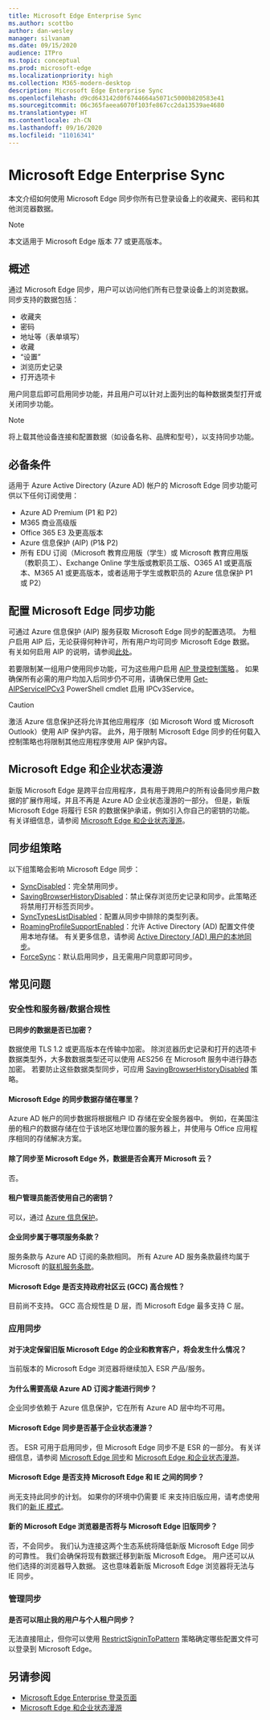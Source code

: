 ```yaml
---
title: Microsoft Edge Enterprise Sync
ms.author: scottbo
author: dan-wesley
manager: silvanam
ms.date: 09/15/2020
audience: ITPro
ms.topic: conceptual
ms.prod: microsoft-edge
ms.localizationpriority: high
ms.collection: M365-modern-desktop
description: Microsoft Edge Enterprise Sync
ms.openlocfilehash: d9cd643142d0f6744664a5071c5000b820583e41
ms.sourcegitcommit: 06c365faeea6070f103fe867cc2da13539ae4680
ms.translationtype: HT
ms.contentlocale: zh-CN
ms.lasthandoff: 09/16/2020
ms.locfileid: "11016341"
---
```

# Microsoft Edge Enterprise Sync

本文介绍如何使用 Microsoft Edge 同步你所有已登录设备上的收藏夹、密码和其他浏览器数据。

> [!NOTE]
> 本文适用于 Microsoft Edge 版本 77 或更高版本。

## 概述

通过 Microsoft Edge 同步，用户可以访问他们所有已登录设备上的浏览数据。 同步支持的数据包括：

- 收藏夹
- 密码
- 地址等（表单填写）
- 收藏
- “设置”
- 浏览历史记录
- 打开选项卡

用户同意后即可启用同步功能，并且用户可以针对上面列出的每种数据类型打开或关闭同步功能。

> [!NOTE]
> 将上载其他设备连接和配置数据（如设备名称、品牌和型号），以支持同步功能。

## 必备条件

适用于 Azure Active Directory (Azure AD) 帐户的 Microsoft Edge 同步功能可供以下任何订阅使用：

- Azure AD Premium (P1 和 P2)
- M365 商业高级版
- Office 365 E3 及更高版本
- Azure 信息保护 (AIP) (P1& P2)
- 所有 EDU 订阅（Microsoft 教育应用版（学生）或 Microsoft 教育应用版（教职员工）、Exchange Online 学生版或教职员工版、O365 A1 或更高版本、M365 A1 或更高版本，或者适用于学生或教职员的 Azure 信息保护 P1 或 P2）

## 配置 Microsoft Edge 同步功能

可通过 Azure 信息保护 (AIP) 服务获取 Microsoft Edge 同步的配置选项。 为租户启用 AIP 后，无论获得何种许可，所有用户均可同步 Microsoft Edge 数据。 有关如何启用 AIP 的说明，请参阅[此处](https://docs.microsoft.com/azure/information-protection/activate-office365)。

若要限制某一组用户使用同步功能，可为这些用户启用 [AIP 登录控制策略](https://docs.microsoft.com/powershell/module/aipservice/set-aipserviceonboardingcontrolpolicy?view=azureipps) 。 如果确保所有必需的用户均加入后同步仍不可用，请确保已使用 [Get-AIPServiceIPCv3](https://docs.microsoft.com/powershell/module/aipservice/get-aipserviceipcv3?view=azureipps) PowerShell cmdlet 启用 IPCv3Service。

> [!CAUTION]
> 激活 Azure 信息保护还将允许其他应用程序（如 Microsoft Word 或 Microsoft Outlook）使用 AIP 保护内容。 此外，用于限制 Microsoft Edge 同步的任何载入控制策略也将限制其他应用程序使用 AIP 保护内容。

## Microsoft Edge 和企业状态漫游

新版 Microsoft Edge 是跨平台应用程序，具有用于跨用户的所有设备同步用户数据的扩展作用域，并且不再是 Azure AD 企业状态漫游的一部分。 但是，新版 Microsoft Edge 将履行 ESR 的数据保护承诺，例如引入你自己的密钥的功能。 有关详细信息，请参阅 [Microsoft Edge 和企业状态漫游](microsoft-edge-enterprise-state-roaming.md)。

## 同步组策略

以下组策略会影响 Microsoft Edge 同步：

- [SyncDisabled](https://docs.microsoft.com/deployedge/microsoft-edge-policies#syncdisabled)：完全禁用同步。
- [SavingBrowserHistoryDisabled](https://docs.microsoft.com/deployedge/microsoft-edge-policies#savingbrowserhistorydisabled)：禁止保存浏览历史记录和同步。此策略还将禁用打开标签页同步。
- [SyncTypesListDisabled](https://docs.microsoft.com/DeployEdge/microsoft-edge-policies#synctypeslistdisabled)：配置从同步中排除的类型列表。
- [RoamingProfileSupportEnabled](https://docs.microsoft.com/DeployEdge/microsoft-edge-policies#roamingprofilesupportenabled)：允许 Active Directory (AD) 配置文件使用本地存储。 有关更多信息，请参阅 [Active Directory (AD) 用户的本地同步](https://docs.microsoft.com/DeployEdge/microsoft-edge-on-premises-sync)。
- [ForceSync]( https://docs.microsoft.com/deployedge/microsoft-edge-policies#forcesync)：默认启用同步，且无需用户同意即可同步。  

## 常见问题

### 安全性和服务器/数据合规性

#### 已同步的数据是否已加密？ 

数据使用 TLS 1.2 或更高版本在传输中加密。 除浏览器历史记录和打开的选项卡数据类型外，大多数数据类型还可以使用 AES256 在 Microsoft 服务中进行静态加密。 若要防止这些数据类型同步，可应用 [SavingBrowserHistoryDisabled](https://docs.microsoft.com/DeployEdge/microsoft-edge-policies#savingbrowserhistorydisabled) 策略。

#### Microsoft Edge 的同步数据存储在哪里？

Azure AD 帐户的同步数据将根据租户 ID 存储在安全服务器中。 例如，在美国注册的租户的数据存储在位于该地区地理位置的服务器上，并使用与 Office 应用程序相同的存储解决方案。

#### 除了同步至 Microsoft Edge 外，数据是否会离开 Microsoft 云？

否。

#### 租户管理员能否使用自己的密钥？

可以，通过 [Azure 信息保护](https://azure.microsoft.com/services/information-protection/)。

#### 企业同步属于哪项服务条款？

服务条款与 Azure AD 订阅的条款相同。 所有 Azure AD 服务条款最终均属于 Microsoft 的[联机服务条款](https://www.microsoft.com/licensing/product-licensing/products)。

#### Microsoft Edge 是否支持政府社区云 (GCC) 高合规性？

目前尚不支持。 GCC 高合规性是 D 层，而 Microsoft Edge 最多支持 C 层。

### 应用同步

#### 对于决定保留旧版 Microsoft Edge 的企业和教育客户，将会发生什么情况？

当前版本的 Microsoft Edge 浏览器将继续加入 ESR 产品/服务。

#### 为什么需要高级 Azure AD 订阅才能进行同步？

企业同步依赖于 Azure 信息保护，它在所有 Azure AD 层中均不可用。

#### Microsoft Edge 同步是否基于企业状态漫游？

否。 ESR 可用于启用同步，但 Microsoft Edge 同步不是 ESR 的一部分。 有关详细信息，请参阅 [Microsoft Edge 同步](microsoft-edge-enterprise-sync.md)和 [Microsoft Edge 和企业状态漫游](microsoft-edge-enterprise-state-roaming.md)。

#### Microsoft Edge 是否支持 Microsoft Edge 和 IE 之间的同步？

尚无支持此同步的计划。 如果你的环境中仍需要 IE 来支持旧版应用，请考虑使用我们的[新 IE 模式](https://docs.microsoft.com/deployedge/edge-ie-mode)。

#### 新的 Microsoft Edge 浏览器是否将与 Microsoft Edge 旧版同步？

否，不会同步。 我们认为连接这两个生态系统将降低新版 Microsoft Edge 同步的可靠性。 我们会确保将现有数据迁移到新版 Microsoft Edge。 用户还可以从他们选择的浏览器导入数据。 这也意味着新版 Microsoft Edge 浏览器将无法与 IE 同步。

### 管理同步

#### 是否可以阻止我的用户与个人租户同步？

无法直接阻止，但你可以使用 [RestrictSigninToPattern](https://docs.microsoft.com/deployedge/microsoft-edge-policies#restrictsignintopattern) 策略确定哪些配置文件可以登录到 Microsoft Edge。

## 另请参阅

- [Microsoft Edge Enterprise 登录页面](https://aka.ms/EdgeEnterprise)
- [Microsoft Edge 和企业状态漫游](microsoft-edge-enterprise-state-roaming.md)
